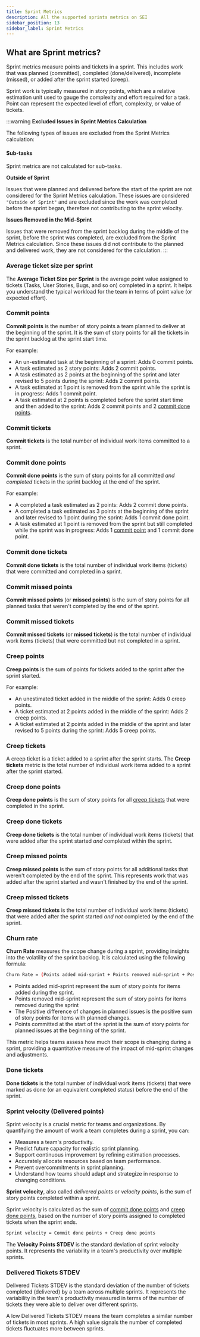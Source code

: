 ```yaml
---
title: Sprint Metrics
description: All the supported sprints metrics on SEI
sidebar_position: 13
sidebar_label: Sprint Metrics
---
```


## What are Sprint metrics?

Sprint metrics measure points and tickets in a sprint. This includes work that was planned (committed), completed (done/delivered), incomplete (missed), or added after the sprint started (creep).

Sprint work is typically measured in story points, which are a relative estimation unit used to gauge the complexity and effort required for a task. Point can represent the expected level of effort, complexity, or value of tickets.

:::warning 
**Excluded Issues in Sprint Metrics Calculation**

The following types of issues are excluded from the Sprint Metrics calculation:

#### Sub-tasks

Sprint metrics are not calculated for sub-tasks.

**Outside of Sprint**

Issues that were planned and delivered before the start of the sprint are not considered for the Sprint Metrics calculation. These issues are considered `"Outside of Sprint"` and are excluded since the work was completed before the sprint began, therefore not contributing to the sprint velocity.

**Issues Removed in the Mid-Sprint**

Issues that were removed from the sprint backlog during the middle of the sprint, before the sprint was completed, are excluded from the Sprint Metrics calculation. Since these issues did not contribute to the planned and delivered work, they are not considered for the calculation.
:::

### Average ticket size per sprint

The **Average Ticket Size per Sprint** is the average point value assigned to tickets (Tasks, User Stories, Bugs, and so on) completed in a sprint. It helps you understand the typical workload for the team in terms of point value (or expected effort).

### Commit points

**Commit points** is the number of story points a team planned to deliver at the beginning of the sprint. It is the sum of story points for all the tickets in the sprint backlog at the sprint start time.

For example:

* An un-estimated task at the beginning of a sprint: Adds 0 commit points.
* A task estimated as 2 story points: Adds 2 commit points.
* A task estimated as 2 points at the beginning of the sprint and later revised to 5 points during the sprint: Adds 2 commit points.
* A task estimated at 1 point is removed from the sprint while the sprint is in progress: Adds 1 commit point.
* A task estimated at 2 points is completed before the sprint start time and then added to the sprint: Adds 2 commit points and 2 [commit done points](#commit-done-points).

### Commit tickets

**Commit tickets** is the total number of individual work items committed to a sprint.

### Commit done points

**Commit done points** is the sum of story points for all committed _and completed_ tickets in the sprint backlog at the end of the sprint.

For example:

* A completed a task estimated as 2 points: Adds 2 commit done points.
* A completed a task estimated as 3 points at the beginning of the sprint and later revised to 1 point during the sprint: Adds 1 commit done point.
* A task estimated at 1 point is removed from the sprint but still completed while the sprint was in progress: Adds 1 [commit point](#commit-points) and 1 commit done point.

### Commit done tickets

**Commit done tickets** is the total number of individual work items (tickets) that were committed and completed in a sprint.

### Commit missed points

**Commit missed points** (or **missed points**) is the sum of story points for all planned tasks that weren't completed by the end of the sprint.

### Commit missed tickets

**Commit missed tickets** (or **missed tickets**) is the total number of individual work items (tickets) that were committed but not completed in a sprint.

### Creep points

**Creep points** is the sum of points for tickets added to the sprint after the sprint started.

For example:

* An unestimated ticket added in the middle of the sprint: Adds 0 creep points.
* A ticket estimated at 2 points added in the middle of the sprint: Adds 2 creep points.
* A ticket estimated at 2 points added in the middle of the sprint and later revised to 5 points during the sprint: Adds 5 creep points.

### Creep tickets

A creep ticket is a ticket added to a sprint after the sprint starts. The **Creep tickets** metric is the total number of individual work items added to a sprint after the sprint started.

### Creep done points

**Creep done points** is the sum of story points for all [creep tickets](#creep-tickets) that were completed in the sprint.

### Creep done tickets

**Creep done tickets** is the total number of individual work items (tickets) that were added after the sprint started _and_ completed within the sprint.

### Creep missed points

**Creep missed points** is the sum of story points for all additional tasks that weren't completed by the end of the sprint. This represents work that was added after the sprint started and wasn't finished by the end of the sprint.

### Creep missed tickets

**Creep missed tickets** is the total number of individual work items (tickets) that were added after the sprint started _and not_ completed by the end of the sprint.

### Churn rate

**Churn Rate** measures the scope change during a sprint, providing insights into the volatility of the sprint backlog. It is calculated using the following formula:

```bash
Churn Rate = (Points added mid-sprint + Points removed mid-sprint + Positive difference of changes in planned issues) / Points committed at the start of the sprint

```

* Points added mid-sprint represent the sum of story points for items added during the sprint.
* Points removed mid-sprint represent the sum of story points for items removed during the sprint
* The Positive difference of changes in planned issues is the positive sum of story points for items with planned changes.
* Points committed at the start of the sprint is the sum of story points for planned issues at the beginning of the sprint.

This metric helps teams assess how much their scope is changing during a sprint, providing a quantitative measure of the impact of mid-sprint changes and adjustments.

### Done tickets

**Done tickets** is the total number of individual work items (tickets) that were marked as done (or an equivalent completed status) before the end of the sprint.

### Sprint velocity (Delivered points)

Sprint velocity is a crucial metric for teams and organizations. By quantifying the amount of work a team completes during a sprint, you can:

* Measures a team's productivity.
* Predict future capacity for realistic sprint planning.
* Support continuous improvement by refining estimation processes.
* Accurately allocate resources based on team performance.
* Prevent overcommitments in sprint planning.
* Understand how teams should adapt and strategize in response to changing conditions.

**Sprint velocity**, also called _delivered points_ or _velocity points_, is the sum of story points completed within a sprint.

Sprint velocity is calculated as the sum of [commit done points](#commit-done-points) and [creep done points](#creep-done-points), based on the number of story points assigned to completed tickets when the sprint ends.

```bash
Sprint velocity = Commit done points + Creep done points
```

The **Velocity Points STDEV** is the standard deviation of sprint velocity points. It represents the variability in a team's productivity over multiple sprints.

### Delivered Tickets STDEV

Delivered Tickets STDEV is the standard deviation of the number of tickets completed (delivered) by a team across multiple sprints. It represents the variability in the team's productivity measured in terms of the number of tickets they were able to deliver over different sprints.

A low Delivered Tickets STDEV means the team completes a similar number of tickets in most sprints. A high value signals the number of completed tickets fluctuates more between sprints.
